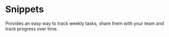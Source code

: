 # Snippets

Provides an easy way to track weekly tasks, share them with your team
and track progress over time.
